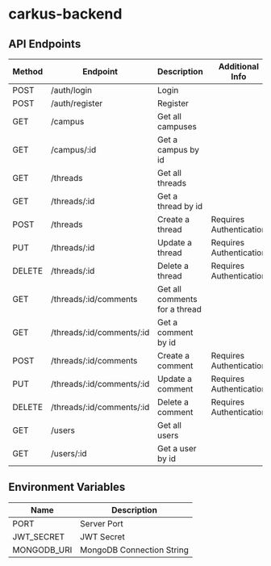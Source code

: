 # carkus-backend

## API Endpoints

| Method | Endpoint                  | Description                   | Additional Info         |
| ------ | ------------------------- | ----------------------------- | ----------------------- |
| POST   | /auth/login               | Login                         |                         |
| POST   | /auth/register            | Register                      |                         |
| GET    | /campus                   | Get all campuses              |                         |
| GET    | /campus/:id               | Get a campus by id            |                         |
| GET    | /threads                  | Get all threads               |                         |
| GET    | /threads/:id              | Get a thread by id            |                         |
| POST   | /threads                  | Create a thread               | Requires Authentication |
| PUT    | /threads/:id              | Update a thread               | Requires Authentication |
| DELETE | /threads/:id              | Delete a thread               | Requires Authentication |
| GET    | /threads/:id/comments     | Get all comments for a thread |                         |
| GET    | /threads/:id/comments/:id | Get a comment by id           |                         |
| POST   | /threads/:id/comments     | Create a comment              | Requires Authentication |
| PUT    | /threads/:id/comments/:id | Update a comment              | Requires Authentication |
| DELETE | /threads/:id/comments/:id | Delete a comment              | Requires Authentication |
| GET    | /users                    | Get all users                 |                         |
| GET    | /users/:id                | Get a user by id              |                         |

## Environment Variables

| Name        | Description               |
| ----------- | ------------------------- |
| PORT        | Server Port               |
| JWT_SECRET  | JWT Secret                |
| MONGODB_URI | MongoDB Connection String |
